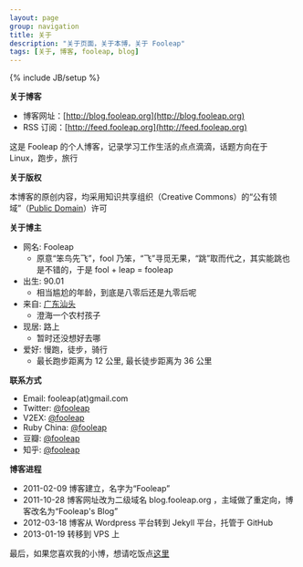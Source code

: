 ```yaml
---
layout: page
group: navigation
title: 关于
description: "关于页面，关于本博，关于 Fooleap"
tags: [关于, 博客, fooleap, blog]
---
```

{% include JB/setup %}

**关于博客**

* 博客网址：[http://blog.fooleap.org](http://blog.fooleap.org)
* RSS 订阅：[http://feed.fooleap.org](http://feed.fooleap.org)

这是 Fooleap 的个人博客，记录学习工作生活的点点滴滴，话题方向在于 Linux，跑步，旅行

**关于版权**

本博客的原创内容，均采用知识共享组织（Creative Commons）的“公有领域”（[Public Domain](http://creativecommons.org/about/pdm)）许可

**关于博主**

* 网名: Fooleap
  * 原意“笨鸟先飞”，fool 乃笨，“飞”寻觅无果，“跳”取而代之，其实能跳也是不错的，于是 fool + leap = fooleap
* 出生: 90.01
  * 相当尴尬的年龄，到底是八零后还是九零后呢
* 来自: [广东汕头](http://zh.wikipedia.org/wiki/%E6%B1%95%E5%A4%B4%E5%B8%82)
  * 澄海一个农村孩子
* 现居: 路上
  * 暂时还没想好去哪
* 爱好: 慢跑，徒步，骑行
  * 最长跑步距离为 12 公里, 最长徒步距离为 36 公里

**联系方式**

* Email: fooleap(at)gmail.com
* Twitter: [@fooleap](http://twitter.com/fooleap)
* V2EX: [@fooleap](http://www.v2ex.com/member/fooleap)
* Ruby China: [@fooleap](http://ruby-china.org/fooleap)
* 豆瓣: [@fooleap](http://douban.com/people/fooleap)
* 知乎: [@fooleap](http://zhihu.com/people/fooleap)

**博客进程**

* 2011-02-09 博客建立，名字为“Fooleap”
* 2011-10-28 博客网址改为二级域名 blog.fooleap.org ，主域做了重定向，博客改名为“Fooleap&#039;s Blog”
* 2012-03-18 博客从 Wordpress 平台转到 Jekyll 平台，托管于 GitHub
* 2013-01-19 转移到 VPS 上

最后，如果您喜欢我的小博，想请吃饭点[这里](https://me.alipay.com/fooleap)
